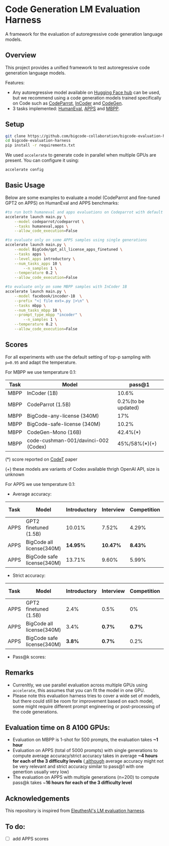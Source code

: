 # Code Generation LM Evaluation Harness

A framework for the evaluation of autoregressive code generation language models. 

## Overview

This project provides a unified framework to test autoregressive code generation language models.

Features:
- Any autoregressive model available on [Hugging Face hub](https://huggingface.co/) can be used, but we recommend using a code generation models trained specifically on Code such as [CodeParrot](https://huggingface.co/codeparrot/codeparrot), [InCoder](https://huggingface.co/facebook/incoder-6B) and [CodeGen](https://huggingface.co/Salesforce/codegen-16B-mono).
- 3 tasks implemented: [HumanEval](https://huggingface.co/datasets/openai_humaneval), [APPS](https://huggingface.co/datasets/codeparrot/apps) and [MBPP](https://huggingface.co/datasets/mbpp).


## Setup

```bash
git clone https://github.com/bigcode-collaboration/bigcode-evaluation-harness.git
cd bigcode-evaluation-harness
pip install -r requirements.txt
```
We used `accelerate` to generate code in parallel when multiple GPUs are present. You can configure it using:

```bash
accelerate config
```
## Basic Usage

Below are some examples to evaluate a model (CodeParrot and fine-tuned GPT2 on APPS) on HumanEval and APPS benchmarks:

```bash
#to run both humaneval and apps evaluations on Codeparrot with default parameters
accelerate launch main.py \
	--model codeparrot/codeparrot \
	--tasks humaneval,apps \
	--allow_code_execution=False

#to evaluate only on some APPS samples using single generations
accelerate launch main.py \
	--model BigCode/gpt_all_license_apps_finetuned \
	--tasks apps \
	--level_apps introductory \
	--num_tasks_apps 10 \
    	--n_samples 1 \
	--temperature 0.2 \
	--allow_code_execution=False

#to evaluate only on some MBPP samples with InCoder 1B
accelerate launch main.py \
	--model facebook/incoder-1B  \
	--prefix "<| file ext=.py |>\n" \
	--tasks mbpp \
	--num_tasks_mbpp 10 \
	--prompt_type_mbpp "incoder" \
    	--n_samples 1 \
	--temperature 0.2 \
	--allow_code_execution=False
```

## Scores

For all experiments with use the default setting of top-p sampling with `p=0.95` and adapt the temperature.

For MBPP we use temperature 0.1:

<div align="center">
	
|Task | Model  | pass@1 | 
|-------|--------|---------|
|MBPP | InCoder (1B) | 10.6% | 
|MBPP | CodeParrot (1.5B) | 0.2%(to be updated) |
|MBPP | BigCode-any-license (340M) | 17% |
|MBPP | BigCode-safe-license (340M) | 10.2% |
|MBPP | CodeGen-Mono (16B) | 42.4%(*) |
|MBPP | code-cushman-001/davinci-002 (Codex) | 45%/58%(*)(+) |	
</div>

(*) score reported on [CodeT](https://arxiv.org/pdf/2207.10397v1.pdf) paper

(+) these models are variants of Codex available thrigh OpenAI API, size is unknown


For APPS we use temperature 0.1:

   * Average accuracy:

<div align="center">
	
|Task | Model | Introductory| Interview| Competition| Average (weighted)|
|-------|--------|--------|-------|-------|-------|
|APPS | GPT2 finetuned (1.5B) | 10.01%| 7.52% | 4.29% | 7.37%|
|APPS | BigCode all license(340M) | **14.95%** | **10.47%**| **8.43%**| **10.95%**|
|APPS | BigCode safe license(340M) | 13.71% | 9.60% | 5.99%|9.7% |
	
</div>

* Strict accuracy:
<div align="center">

|Task | Model  | Introductory | Interview| Competition| Average (weighted)|
|-------|--------|--------|-------|-------|-------|
|APPS | GPT2 finetuned (1.5B) |2.4%| 0.5% | 0% |0.78% |
|APPS | BigCode all license(340M) | 3.4% | **0.7%**| **0.7%**|**1.24%**|
|APPS | BigCode safe license(340M) | **3.8%** |**0.7%** | 0.2%| 1.22%|
	
</div>

* Pass@k scores:

## Remarks
* Currenltly, we use parallel evaluation across multiple GPUs using `accelerate`, this assumes that you can fit the model in one GPU. 
* Please note this evaluation harness tries to cover a wide set of models, but there could still be room for improvement based on each model, some might require different prompt engineering or post-processing of the code generations.

## Evaluation time on 8 A100 GPUs:
- Evaluation on MBPP is 1-shot for 500 prompts, the evaluation takes **~1 hour**
- Evaluation on APPS (total of 5000 prompts) with single generations to compute average accuracy/strict accuracy takes in average **~4 hours for each of the 3 difficulty levels** (<ins> although</ins> average accuracy might not be very relevant and strict accuracy similar to pass@1 with one genertion usually very low)
- The evaluation on APPS with multiple generations (n=200) to compute pass@k takes ~**16 hours for each of the 3 difficulty level**

## Acknowledgements
This repository is inspired from [EleutherAI's LM evaluation harness](https://github.com/EleutherAI/lm-evaluation-harness).

## To do:
- [ ] add APPS scores
